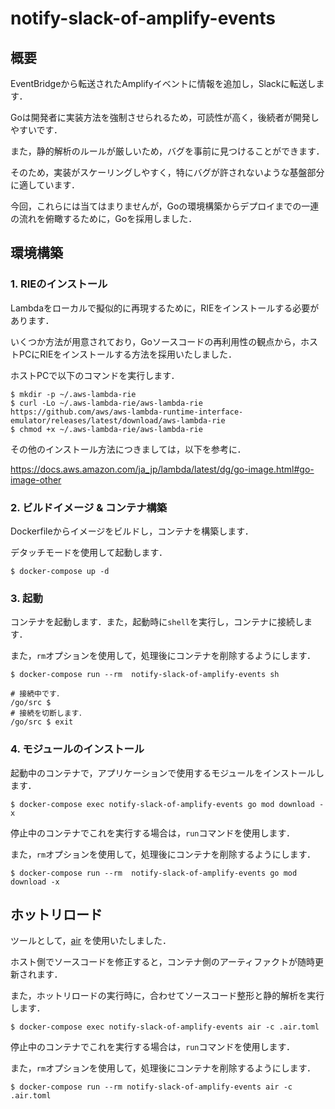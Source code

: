 # notify-slack-of-amplify-events

## 概要

EventBridgeから転送されたAmplifyイベントに情報を追加し，Slackに転送します．

Goは開発者に実装方法を強制させられるため，可読性が高く，後続者が開発しやすいです．

また，静的解析のルールが厳しいため，バグを事前に見つけることができます．

そのため，実装がスケーリングしやすく，特にバグが許されないような基盤部分に適しています．

今回，これらには当てはまりませんが，Goの環境構築からデプロイまでの一連の流れを俯瞰するために，Goを採用しました．

## 環境構築

### 1. RIEのインストール

Lambdaをローカルで擬似的に再現するために，RIEをインストールする必要があります．

いくつか方法が用意されており，Goソースコードの再利用性の観点から，ホストPCにRIEをインストールする方法を採用いたしました．

ホストPCで以下のコマンドを実行します．

```shell
$ mkdir -p ~/.aws-lambda-rie
$ curl -Lo ~/.aws-lambda-rie/aws-lambda-rie https://github.com/aws/aws-lambda-runtime-interface-emulator/releases/latest/download/aws-lambda-rie
$ chmod +x ~/.aws-lambda-rie/aws-lambda-rie
```

その他のインストール方法につきましては，以下を参考に．

https://docs.aws.amazon.com/ja_jp/lambda/latest/dg/go-image.html#go-image-other

### 2. ビルドイメージ & コンテナ構築

Dockerfileからイメージをビルドし，コンテナを構築します．

デタッチモードを使用して起動します．

```shell
$ docker-compose up -d
````

### 3. 起動

コンテナを起動します．また，起動時に```shell```を実行し，コンテナに接続します．

また，```rm```オプションを使用して，処理後にコンテナを削除するようにします．

```shell
$ docker-compose run --rm  notify-slack-of-amplify-events sh

# 接続中です．
/go/src $
# 接続を切断します．
/go/src $ exit
```

### 4. モジュールのインストール

起動中のコンテナで，アプリケーションで使用するモジュールをインストールします．

```shell
$ docker-compose exec notify-slack-of-amplify-events go mod download -x
```

停止中のコンテナでこれを実行する場合は，```run```コマンドを使用します．

また，```rm```オプションを使用して，処理後にコンテナを削除するようにします．

```shell
$ docker-compose run --rm  notify-slack-of-amplify-events go mod download -x
```

## ホットリロード

ツールとして，[air](https://github.com/cosmtrek/air) を使用いたしました．

ホスト側でソースコードを修正すると，コンテナ側のアーティファクトが随時更新されます．

また，ホットリロードの実行時に，合わせてソースコード整形と静的解析を実行します．

```shell
$ docker-compose exec notify-slack-of-amplify-events air -c .air.toml
```

停止中のコンテナでこれを実行する場合は，```run```コマンドを使用します．

また，```rm```オプションを使用して，処理後にコンテナを削除するようにします．

```shell
$ docker-compose run --rm notify-slack-of-amplify-events air -c .air.toml
```
